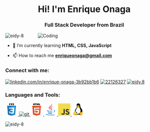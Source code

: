 <h1 align="center">Hi! I'm Enrique Onaga</h1>
<h3 align="center">Full Stack Developer from Brazil</h3>
<img align="right" alt="Coding" width="400" src="https://media4.giphy.com/media/znFOMXuHVkV36qzdbJ/giphy.gif?cid=ecf05e476pqjkm4gzh6s4m16zkb1cen7iikkkyxh2jurraih&ep=v1_gifs_related&rid=giphy.gif&ct=g">

<p align="left"> <img src="https://komarev.com/ghpvc/?username=eidy-8&label=Profile%20views&color=0e75b6&style=flat" alt="eidy-8" /> </p>

- 🌱 I’m currently learning **HTML, CSS, JavaScript**

- 📫 How to reach me **enriqueonaga@gmail.com**

<h3 align="left">Connect with me:</h3>
<p align="left">
<a href="https://linkedin.com/in/linkedin.com/in/enrique-onaga-3b92bb1b6" target="blank"><img align="center" src="https://raw.githubusercontent.com/rahuldkjain/github-profile-readme-generator/master/src/images/icons/Social/linked-in-alt.svg" alt="linkedin.com/in/enrique-onaga-3b92bb1b6" height="30" width="40" /></a>
<a href="https://stackoverflow.com/users/22126327" target="blank"><img align="center" src="https://raw.githubusercontent.com/rahuldkjain/github-profile-readme-generator/master/src/images/icons/Social/stack-overflow.svg" alt="22126327" height="30" width="40" /></a>
<a href="https://instagram.com/eidy.8" target="blank"><img align="center" src="https://raw.githubusercontent.com/rahuldkjain/github-profile-readme-generator/master/src/images/icons/Social/instagram.svg" alt="eidy.8" height="30" width="40" /></a>
</p>

<h3 align="left">Languages and Tools:</h3>
<p align="left"> <a href="https://www.w3schools.com/css/" target="_blank" rel="noreferrer"> <img src="https://raw.githubusercontent.com/devicons/devicon/master/icons/css3/css3-original-wordmark.svg" alt="css3" width="40" height="40"/> </a> <a href="https://git-scm.com/" target="_blank" rel="noreferrer"> <img src="https://www.vectorlogo.zone/logos/git-scm/git-scm-icon.svg" alt="git" width="40" height="40"/> </a> <a href="https://www.w3.org/html/" target="_blank" rel="noreferrer"> <img src="https://raw.githubusercontent.com/devicons/devicon/master/icons/html5/html5-original-wordmark.svg" alt="html5" width="40" height="40"/> </a> <a href="https://www.java.com" target="_blank" rel="noreferrer"> <img src="https://raw.githubusercontent.com/devicons/devicon/master/icons/java/java-original.svg" alt="java" width="40" height="40"/> </a> <a href="https://developer.mozilla.org/en-US/docs/Web/JavaScript" target="_blank" rel="noreferrer"> <img src="https://raw.githubusercontent.com/devicons/devicon/master/icons/javascript/javascript-original.svg" alt="javascript" width="40" height="40"/> </a> <a href="https://www.linux.org/" target="_blank" rel="noreferrer"> <img src="https://raw.githubusercontent.com/devicons/devicon/master/icons/linux/linux-original.svg" alt="linux" width="40" height="40"/> </a> </p>

<p><img align="center" src="https://github-readme-stats.vercel.app/api/top-langs?username=eidy-8&show_icons=true&locale=en&layout=compact" alt="eidy-8" /></p>

